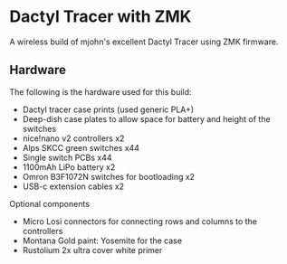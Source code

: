 # Dactyl Tracer with ZMK

A wireless build of mjohn's excellent Dactyl Tracer using ZMK firmware.

## Hardware 

The following is the hardware used for this build:

- Dactyl tracer case prints (used generic PLA+)
- Deep-dish case plates to allow space for battery and height of the switches
- nice!nano v2 controllers x2
- Alps SKCC green switches x44
- Single switch PCBs x44
- 1100mAh LiPo battery x2
- Omron B3F1072N switches for bootloading x2
- USB-c extension cables x2

Optional components

- Micro Losi connectors for connecting rows and columns to the controllers
- Montana Gold paint: Yosemite for the case
- Rustolium 2x ultra cover white primer
